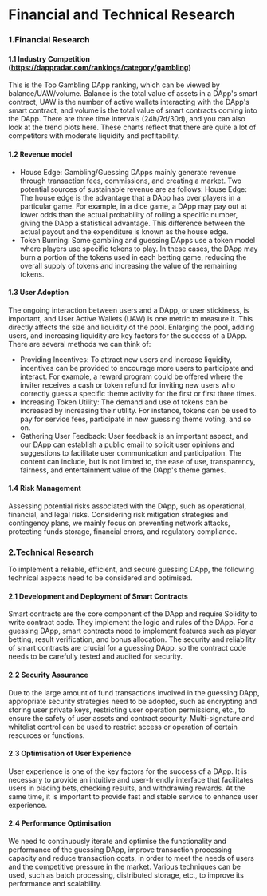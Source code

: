 # Financial and Technical Research

### 1.Financial Research
#### 1.1 Industry Competition (https://dappradar.com/rankings/category/gambling) 
This is the Top Gambling DApp ranking, which can be viewed by balance/UAW/volume. Balance is the total value of assets in a DApp's smart contract, UAW is the number of active wallets interacting with the DApp's smart contract, and volume is the total value of smart contracts coming into the DApp. There are three time intervals (24h/7d/30d), and you can also look at the trend plots here. These charts reflect that there are quite a lot of competitors with moderate liquidity and profitability.
#### 1.2 Revenue model 
* House Edge: Gambling/Guessing DApps mainly generate revenue through transaction fees, commissions, and creating a market. Two potential sources of sustainable revenue are as follows:
House Edge: The house edge is the advantage that a DApp has over players in a particular game. For example, in a dice game, a DApp may pay out at lower odds than the actual probability of rolling a specific number, giving the DApp a statistical advantage. This difference between the actual payout and the expenditure is known as the house edge.
* Token Burning: Some gambling and guessing DApps use a token model where players use specific tokens to play. In these cases, the DApp may burn a portion of the tokens used in each betting game, reducing the overall supply of tokens and increasing the value of the remaining tokens.
#### 1.3 User Adoption 
The ongoing interaction between users and a DApp, or user stickiness, is important, and User Active Wallets (UAW) is one metric to measure it. This directly affects the size and liquidity of the pool. Enlarging the pool, adding users, and increasing liquidity are key factors for the success of a DApp. There are several methods we can think of:
* Providing Incentives: To attract new users and increase liquidity, incentives can be provided to encourage more users to participate and interact. For example, a reward program could be offered where the inviter receives a cash or token refund for inviting new users who correctly guess a specific theme activity for the first or first three times.
* Increasing Token Utility: The demand and use of tokens can be increased by increasing their utility. For instance, tokens can be used to pay for service fees, participate in new guessing theme voting, and so on.
* Gathering User Feedback: User feedback is an important aspect, and our DApp can establish a public email to solicit user opinions and suggestions to facilitate user communication and participation. The content can include, but is not limited to, the ease of use, transparency, fairness, and entertainment value of the DApp's theme games.
#### 1.4 Risk Management
Assessing potential risks associated with the DApp, such as operational, financial, and legal risks. Considering risk mitigation strategies and contingency plans, we mainly focus on preventing network attacks, protecting funds storage, financial errors, and regulatory compliance.

### 2.Technical Research
To implement a reliable, efficient, and secure guessing DApp, the following technical aspects need to be considered and optimised.
#### 2.1 Development and Deployment of Smart Contracts 
Smart contracts are the core component of the DApp and require Solidity to write contract code. They implement the logic and rules of the DApp. For a guessing DApp, smart contracts need to implement features such as player betting, result verification, and bonus allocation. The security and reliability of smart contracts are crucial for a guessing DApp, so the contract code needs to be carefully tested and audited for security.
#### 2.2 Security Assurance
Due to the large amount of fund transactions involved in the guessing DApp, appropriate security strategies need to be adopted, such as encrypting and storing user private keys, restricting user operation permissions, etc., to ensure the safety of user assets and contract security. Multi-signature and whitelist control can be used to restrict access or operation of certain resources or functions.
#### 2.3 Optimisation of User Experience 
User experience is one of the key factors for the success of a DApp. It is necessary to provide an intuitive and user-friendly interface that facilitates users in placing bets, checking results, and withdrawing rewards. At the same time, it is important to provide fast and stable service to enhance user experience.
#### 2.4 Performance Optimisation 
We need to continuously iterate and optimise the functionality and performance of the guessing DApp, improve transaction processing capacity and reduce transaction costs, in order to meet the needs of users and the competitive pressure in the market. Various techniques can be used, such as batch processing, distributed storage, etc., to improve its performance and scalability.

